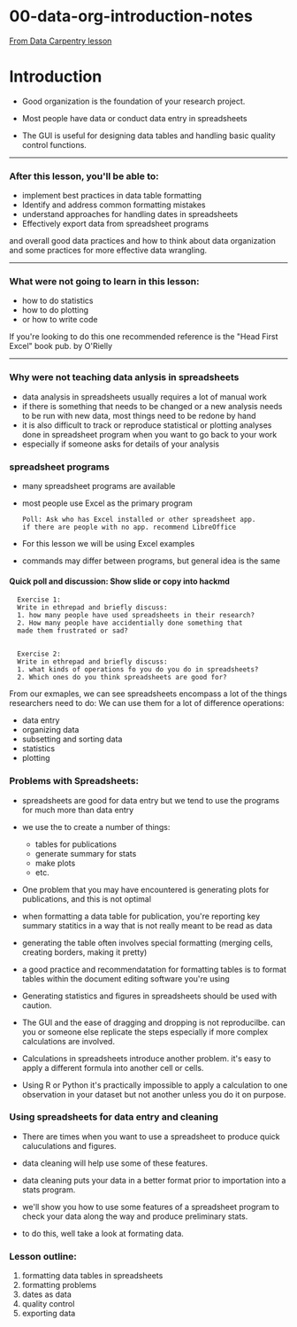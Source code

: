 # 00-data-org-introduction-notes


[From Data Carpentry lesson](https://datacarpentry.org/spreadsheet-ecology-lesson/)

# Introduction 

* Good organization is the foundation of your research project. 

* Most people have data or conduct data entry in spreadsheets

* The GUI is useful for designing data tables and handling basic quality control functions.

___

### After this lesson, you'll be able to: 
* implement best practices in data table formatting 
* Identify and address common formatting mistakes 
* understand approaches for handling dates in spreadsheets 
* Effectively export data from spreadsheet programs 

and overall good data practices and how to think about data organization and some practices for more effective data wrangling.

---

### What were not going to learn in this lesson:
* how to do statistics
* how to do plotting
* or how to write code 

If you're looking to do this one recommended reference is the "Head First Excel" book pub. by O'Rielly

---

### Why were not teaching data anlysis in spreadsheets

* data analysis in spreadsheets usually requires a lot of manual work
* if there is something that needs to be changed or a new analysis needs to be run with new data, most things need to be redone by hand
* it is also difficult to track or reproduce statistical or plotting analyses done in spreadsheet program when you want to go back to your work
* especially if someone asks for details of your analysis 

### spreadsheet programs 
* many spreadsheet programs are available
* most people use Excel as the primary program 

      Poll: Ask who has Excel installed or other spreadsheet app.
      if there are people with no app. recommend LibreOffice
* For this lesson we will be using Excel examples
* commands may differ between programs, but general idea is the same

#### Quick poll and discussion:  Show slide or copy into hackmd

      Exercise 1:
      Write in ethrepad and briefly discuss:
      1. how many people have used spreadsheets in their research? 
      2. How many people have accidentially done something that 
      made them frustrated or sad?
      
      
      Exercise 2:
      Write in ethrepad and briefly discuss:
      1. what kinds of operations fo you do you do in spreadsheets?
      2. Which ones do you think spreadsheets are good for?


From our exmaples,  we can see spreadsheets encompass a lot of the things researchers need to do:
We can use them for a lot of difference operations:
* data entry
* organizing data
* subsetting and sorting data
* statistics
* plotting

### Problems with Spreadsheets:
* spreadsheets are good for data entry but we tend to use the programs for much more than data entry
* we use the to create a number of things:
    * tables for publications
    * generate summary for stats
    * make plots
    * etc.

* One problem that you may have encountered is generating plots for publications, and this is not optimal
* when formatting a data table for publication, you're reporting key summary statitics in a way that is not really meant to be read as data 
* generating the table often involves special formatting (merging cells, creating borders, making it pretty)
* a good practice and recommendatation for formatting tables is to format tables within the document editing software you're using

* Generating statistics and figures in spreadsheets should be used with caution. 
* The GUI and the ease of dragging and dropping is not reproducilbe.  can you or someone else replicate the steps especially if more complex calculations are involved.
* Calculations in spreadsheets introduce another problem.  it's easy to apply a different formula into another cell or cells. 
* Using R or Python it's practically impossible to apply a calculation to one observation in your dataset but not another unless you do it on purpose. 

### Using spreadsheets for data entry and cleaning 
* There are times when you want to use a spreadsheet to produce quick caluculations and figures.
* data cleaning will help use some of these features.
* data cleaning puts your data in a better format prior to importation into a stats program.
* we'll show you how to use some features of a spreadsheet program to check your data along the way and produce preliminary stats.

* to do this, well take a look at formating data. 

### Lesson outline:
1. formatting data tables in spreadsheets 
2. formatting problems
3. dates as data 
4. quality control 
5. exporting data 


